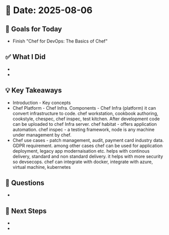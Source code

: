 # 📅 Date: 2025-08-06

## 🎯 Goals for Today

- Finish "Chef for DevOps: The Basics of Chef"

## ✅ What I Did

-
-

## 💡 Key Takeaways

- Introduction - Key concepts
- Chef Platform - Chef Infra. Components - Chef Infra (platform) it can convert infrastructure to code. chef workstation, cookbook authoring, cookstyle, chespec, chef inspec, test kitchen. After development code can be uploaded to chef Infra server. chef habitat - offers application automation. chef inspec - a testing framework, node is any machine under management by chef.
- Chef use cases - patch management, audit, payment card industry data. GDPR requirement. among other cases chef can be used for application deployment, legacy app modernaisation etc. helps with continous delivery, standard and non standard delivery. it helps with more security so devsecops. chef can integrate with docker, integrate with azure, virtual machine, kubernetes

## 🧠 Questions

-

## 📌 Next Steps

-
-
